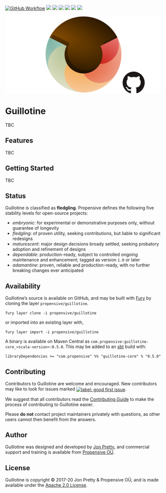 [<img alt="GitHub Workflow" src="https://img.shields.io/github/workflow/status/propensive/guillotine/Build/main?style=for-the-badge" height="24">](https://github.com/propensive/guillotine/actions)
[<img src="https://img.shields.io/badge/gitter-discuss-f00762?style=for-the-badge" height="24">](https://gitter.im/propensive/guillotine)
[<img src="https://img.shields.io/discord/633198088311537684?color=8899f7&label=DISCORD&style=for-the-badge" height="24">](https://discord.gg/CHCPjERybv)
[<img src="https://img.shields.io/matrix/propensive.guillotine:matrix.org?label=MATRIX&color=0dbd8b&style=for-the-badge" height="24">](https://app.element.io/#/room/#propensive.guillotine:matrix.org)
[<img src="https://img.shields.io/twitter/follow/propensive?color=%2300acee&label=TWITTER&style=for-the-badge" height="24">](https://twitter.com/propensive)
[<img src="https://img.shields.io/maven-central/v/com.propensive/guillotine-core_2.12?color=2465cd&style=for-the-badge" height="24">](https://search.maven.org/artifact/com.propensive/guillotine-core_2.12)
[<img src="https://img.shields.io/badge/vent-propensive%2Fguillotine-f05662?style=for-the-badge" height="24">](https://vent.dev)

<img src="/doc/images/github.png" valign="middle">

# Guillotine

TBC

## Features

TBC


## Getting Started

TBC


## Status

Guillotine is classified as __fledgling__. Propensive defines the following five stability levels for open-source projects:

- _embryonic_: for experimental or demonstrative purposes only, without guarantee of longevity
- _fledgling_: of proven utility, seeking contributions, but liable to significant redesigns
- _maturescent_: major design decisions broady settled, seeking probatory adoption and refinement of designs
- _dependable_: production-ready, subject to controlled ongoing maintenance and enhancement; tagged as version `1.0` or later
- _adamantine_: proven, reliable and production-ready, with no further breaking changes ever anticipated

## Availability

Guillotine&rsquo;s source is available on GitHub, and may be built with [Fury](https://github.com/propensive/fury) by
cloning the layer `propensive/guillotine`.
```
fury layer clone -i propensive/guillotine
```
or imported into an existing layer with,
```
fury layer import -i propensive/guillotine
```
A binary is available on Maven Central as `com.propensive:guillotine-core_<scala-version>:0.5.0`. This may be added
to an [sbt](https://www.scala-sbt.org/) build with:
```
libraryDependencies += "com.propensive" %% "guillotine-core" % "0.5.0"
```

## Contributing

Contributors to Guillotine are welcome and encouraged. New contributors may like to look for issues marked
<a href="https://github.com/propensive/guillotine/labels/good%20first%20issue"><img alt="label: good first issue"
src="https://img.shields.io/badge/-good%20first%20issue-67b6d0.svg" valign="middle"></a>.

We suggest that all contributors read the [Contributing Guide](/contributing.md) to make the process of
contributing to Guillotine easier.

Please __do not__ contact project maintainers privately with questions, as other users cannot then benefit from
the answers.

## Author

Guillotine was designed and developed by [Jon Pretty](https://twitter.com/propensive), and commercial support and
training is available from [Propensive O&Uuml;](https://propensive.com/).



## License

Guillotine is copyright &copy; 2017-20 Jon Pretty & Propensive O&Uuml;, and is made available under the
[Apache 2.0 License](/license.md).
